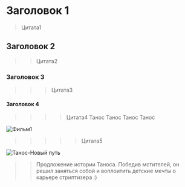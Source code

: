 ﻿# Заголовок 1
>Цитата1
## Заголовок 2
>>Цитата2
### Заголовок 3
>>>Цитата3
#### Заголовок 4
>>>>Цитата4
Танос
Танос
Танос
Танос

![Фильм1](https://media.2x2tv.ru/content/images/size/w1440h1440/2021/11/thanosor.jpg "Танос")

>>>>>Цитата5

![Танос-Новый путь](https://rampaga.ru/_sf/274/00012912.jpg)
>>Продложение истории Таноса. Победив мстителей, он решил заняться собой и воплоитить детские мечты о карьере стриптизера :)
